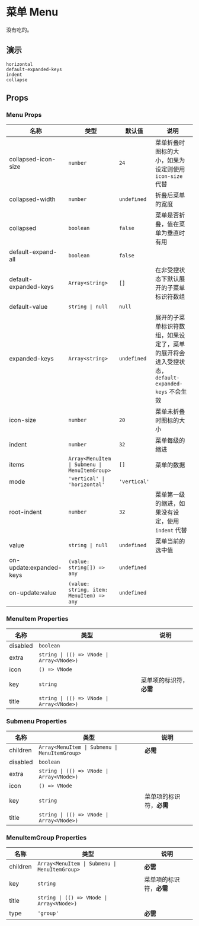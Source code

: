 # 菜单 Menu

没有吃的。

<!--single-column-->

## 演示

```demo
horizontal
default-expanded-keys
indent
collapse
```

## Props

### Menu Props

| 名称 | 类型 | 默认值 | 说明 |
| --- | --- | --- | --- |
| collapsed-icon-size | `number` | `24` | 菜单折叠时图标的大小，如果为设定则使用 `icon-size` 代替 |
| collapsed-width | `number` | `undefined` | 折叠后菜单的宽度 |
| collapsed | `boolean` | `false` | 菜单是否折叠，值在菜单为垂直时有用 |
| default-expand-all | `boolean` | `false` |  |
| default-expanded-keys | `Array<string>` | `[]` | 在非受控状态下默认展开的子菜单标识符数组 |
| default-value | `string \| null` | `null` |  |
| expanded-keys | `Array<string>` | `undefined` | 展开的子菜单标识符数组，如果设定了，菜单的展开将会进入受控状态，`default-expanded-keys` 不会生效 |
| icon-size | `number` | `20` | 菜单未折叠时图标的大小 |
| indent | `number` | `32` | 菜单每级的缩进 |
| items | `Array<MenuItem \| Submenu \| MenuItemGroup>` | `[]` | 菜单的数据 |
| mode | `'vertical' \| 'horizontal'` | `'vertical'` |  |
| root-indent | `number` | `32` | 菜单第一级的缩进，如果没有设定，使用 `indent` 代替 |
| value | `string \| null` | `undefined` | 菜单当前的选中值 |
| on-update:expanded-keys | `(value: string[]) => any` | `undefined` |  |
| on-update:value | `(value: string, item: MenuItem) => any` | `undefined` |  |

### MenuItem Properties

| 名称 | 类型 | 说明 |
| --- | --- | --- |
| disabled | `boolean` |  |
| extra | `string \| (() => VNode \| Array<VNode>)` |  |
| icon | `() => VNode` |  |
| key | `string` | 菜单项的标识符，**必需** |
| title | `string \| (() => VNode \| Array<VNode>)` |  |

### Submenu Properties

| 名称 | 类型 | 说明 |
| --- | --- | --- |
| children | `Array<MenuItem \| Submenu \| MenuItemGroup>` | **必需** |
| disabled | `boolean` |  |
| extra | `string \| (() => VNode \| Array<VNode>)` |  |
| icon | `() => VNode` |  |
| key | `string` | 菜单项的标识符，**必需** |
| title | `string \| (() => VNode \| Array<VNode>)` |  |

### MenuItemGroup Properties

| 名称 | 类型 | 说明 |
| --- | --- | --- |
| children | `Array<MenuItem \| Submenu \| MenuItemGroup>` | **必需** |
| key | `string` | 菜单项的标识符，**必需** |
| title | `string \| (() => VNode \| Array<VNode>)` |  |
| type | `'group'` | **必需** |
